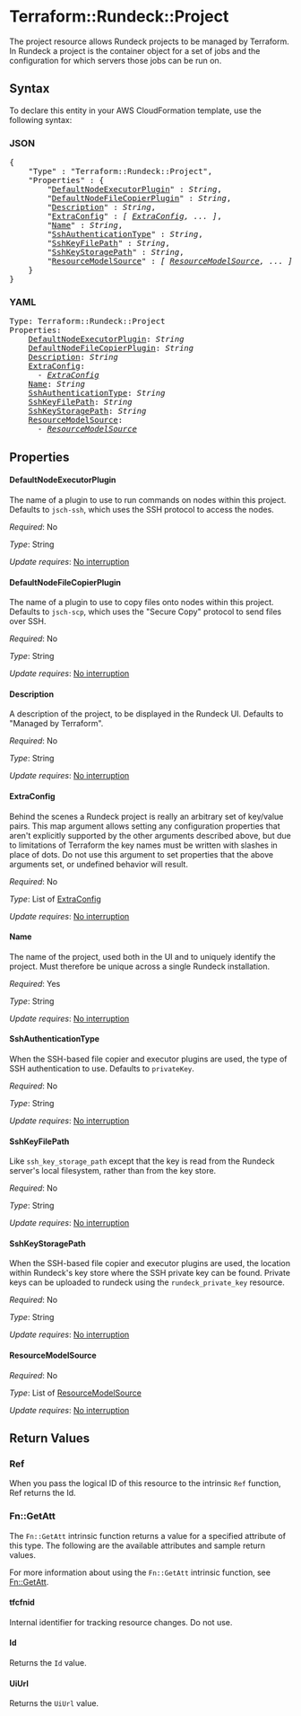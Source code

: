 # Terraform::Rundeck::Project

The project resource allows Rundeck projects to be managed by Terraform. In Rundeck a project
is the container object for a set of jobs and the configuration for which servers those jobs
can be run on.

## Syntax

To declare this entity in your AWS CloudFormation template, use the following syntax:

### JSON

<pre>
{
    "Type" : "Terraform::Rundeck::Project",
    "Properties" : {
        "<a href="#defaultnodeexecutorplugin" title="DefaultNodeExecutorPlugin">DefaultNodeExecutorPlugin</a>" : <i>String</i>,
        "<a href="#defaultnodefilecopierplugin" title="DefaultNodeFileCopierPlugin">DefaultNodeFileCopierPlugin</a>" : <i>String</i>,
        "<a href="#description" title="Description">Description</a>" : <i>String</i>,
        "<a href="#extraconfig" title="ExtraConfig">ExtraConfig</a>" : <i>[ <a href="extraconfig.md">ExtraConfig</a>, ... ]</i>,
        "<a href="#name" title="Name">Name</a>" : <i>String</i>,
        "<a href="#sshauthenticationtype" title="SshAuthenticationType">SshAuthenticationType</a>" : <i>String</i>,
        "<a href="#sshkeyfilepath" title="SshKeyFilePath">SshKeyFilePath</a>" : <i>String</i>,
        "<a href="#sshkeystoragepath" title="SshKeyStoragePath">SshKeyStoragePath</a>" : <i>String</i>,
        "<a href="#resourcemodelsource" title="ResourceModelSource">ResourceModelSource</a>" : <i>[ <a href="resourcemodelsource.md">ResourceModelSource</a>, ... ]</i>
    }
}
</pre>

### YAML

<pre>
Type: Terraform::Rundeck::Project
Properties:
    <a href="#defaultnodeexecutorplugin" title="DefaultNodeExecutorPlugin">DefaultNodeExecutorPlugin</a>: <i>String</i>
    <a href="#defaultnodefilecopierplugin" title="DefaultNodeFileCopierPlugin">DefaultNodeFileCopierPlugin</a>: <i>String</i>
    <a href="#description" title="Description">Description</a>: <i>String</i>
    <a href="#extraconfig" title="ExtraConfig">ExtraConfig</a>: <i>
      - <a href="extraconfig.md">ExtraConfig</a></i>
    <a href="#name" title="Name">Name</a>: <i>String</i>
    <a href="#sshauthenticationtype" title="SshAuthenticationType">SshAuthenticationType</a>: <i>String</i>
    <a href="#sshkeyfilepath" title="SshKeyFilePath">SshKeyFilePath</a>: <i>String</i>
    <a href="#sshkeystoragepath" title="SshKeyStoragePath">SshKeyStoragePath</a>: <i>String</i>
    <a href="#resourcemodelsource" title="ResourceModelSource">ResourceModelSource</a>: <i>
      - <a href="resourcemodelsource.md">ResourceModelSource</a></i>
</pre>

## Properties

#### DefaultNodeExecutorPlugin

The name of a plugin to use to run commands on
nodes within this project. Defaults to `jsch-ssh`, which uses the SSH protocol to access the
nodes.

_Required_: No

_Type_: String

_Update requires_: [No interruption](https://docs.aws.amazon.com/AWSCloudFormation/latest/UserGuide/using-cfn-updating-stacks-update-behaviors.html#update-no-interrupt)

#### DefaultNodeFileCopierPlugin

The name of a plugin to use to copy files onto
nodes within this project. Defaults to `jsch-scp`, which uses the "Secure Copy" protocol
to send files over SSH.

_Required_: No

_Type_: String

_Update requires_: [No interruption](https://docs.aws.amazon.com/AWSCloudFormation/latest/UserGuide/using-cfn-updating-stacks-update-behaviors.html#update-no-interrupt)

#### Description

A description of the project, to be displayed in the Rundeck UI.
Defaults to "Managed by Terraform".

_Required_: No

_Type_: String

_Update requires_: [No interruption](https://docs.aws.amazon.com/AWSCloudFormation/latest/UserGuide/using-cfn-updating-stacks-update-behaviors.html#update-no-interrupt)

#### ExtraConfig

Behind the scenes a Rundeck project is really an arbitrary set of
key/value pairs. This map argument allows setting any configuration properties that aren't
explicitly supported by the other arguments described above, but due to limitations of Terraform
the key names must be written with slashes in place of dots. Do not use this argument to set
properties that the above arguments set, or undefined behavior will result.

_Required_: No

_Type_: List of <a href="extraconfig.md">ExtraConfig</a>

_Update requires_: [No interruption](https://docs.aws.amazon.com/AWSCloudFormation/latest/UserGuide/using-cfn-updating-stacks-update-behaviors.html#update-no-interrupt)

#### Name

The name of the project, used both in the UI and to uniquely identify
the project. Must therefore be unique across a single Rundeck installation.

_Required_: Yes

_Type_: String

_Update requires_: [No interruption](https://docs.aws.amazon.com/AWSCloudFormation/latest/UserGuide/using-cfn-updating-stacks-update-behaviors.html#update-no-interrupt)

#### SshAuthenticationType

When the SSH-based file copier and executor plugins are
used, the type of SSH authentication to use. Defaults to `privateKey`.

_Required_: No

_Type_: String

_Update requires_: [No interruption](https://docs.aws.amazon.com/AWSCloudFormation/latest/UserGuide/using-cfn-updating-stacks-update-behaviors.html#update-no-interrupt)

#### SshKeyFilePath

Like `ssh_key_storage_path` except that the key is read from
the Rundeck server's local filesystem, rather than from the key store.

_Required_: No

_Type_: String

_Update requires_: [No interruption](https://docs.aws.amazon.com/AWSCloudFormation/latest/UserGuide/using-cfn-updating-stacks-update-behaviors.html#update-no-interrupt)

#### SshKeyStoragePath

When the SSH-based file copier and executor plugins are
used, the location within Rundeck's key store where the SSH private key can be found. Private
keys can be uploaded to rundeck using the `rundeck_private_key` resource.

_Required_: No

_Type_: String

_Update requires_: [No interruption](https://docs.aws.amazon.com/AWSCloudFormation/latest/UserGuide/using-cfn-updating-stacks-update-behaviors.html#update-no-interrupt)

#### ResourceModelSource

_Required_: No

_Type_: List of <a href="resourcemodelsource.md">ResourceModelSource</a>

_Update requires_: [No interruption](https://docs.aws.amazon.com/AWSCloudFormation/latest/UserGuide/using-cfn-updating-stacks-update-behaviors.html#update-no-interrupt)

## Return Values

### Ref

When you pass the logical ID of this resource to the intrinsic `Ref` function, Ref returns the Id.

### Fn::GetAtt

The `Fn::GetAtt` intrinsic function returns a value for a specified attribute of this type. The following are the available attributes and sample return values.

For more information about using the `Fn::GetAtt` intrinsic function, see [Fn::GetAtt](https://docs.aws.amazon.com/AWSCloudFormation/latest/UserGuide/intrinsic-function-reference-getatt.html).

#### tfcfnid

Internal identifier for tracking resource changes. Do not use.

#### Id

Returns the <code>Id</code> value.

#### UiUrl

Returns the <code>UiUrl</code> value.

